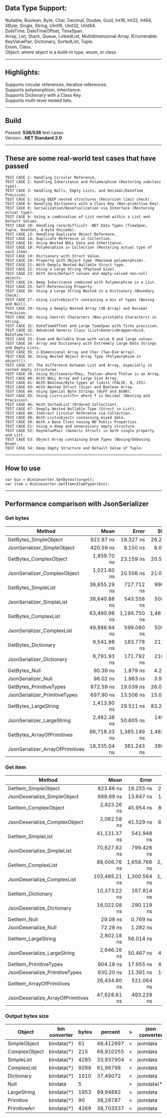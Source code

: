 ﻿## Data Type Support:

Nullable, Boolean, Byte, Char, Decimal, Double, Guid, Int16, Int32, Int64, SByte, Single, String, UInt16, UInt32, UInt64.  
DateTime, DateTimeOffset, TimeSpan.  
Array, List, Stack, Queue, LinkedList, Multidimensional Array, IEnumerable.  
KeyValuePair, Dictionary, SortedList, Tuple.  
Enum, Class.  
Object: where object is a build-in type, enum, or class.  

-----

## Highlights:

Supports circular references, iterative references.  
Supports polymorphism, inheritance.  
Supports Dictionary with a Class Key.  
Supports multi-level nested lists.  

-----

## Build

Passed: **538/538** test cases.  
Version: **.NET Standard 2.0**  

-----

## These are some real-world test cases that have passed

```
TEST CASE 1: Handling Circular Reference.
TEST CASE 2: Handling Inheritance and Polymorphism (Restoring subclass type).
TEST CASE 3: Handling Nulls, Empty Lists, and Decimal/DateTime Precision.
TEST CASE 5: Using DEEP nested structures (Recursion limit check).
TEST CASE 6: Handling Dictionary with a Class Key (Non-primitive Key).
TEST CASE 8: Serialization/Deserialization via Interface (Restoring actual type).
TEST CASE 9: Using a combination of List nested within a List and Default Values.
TEST CASE 10: Handling rare/difficult .NET Data Types (TimeSpan, Tuple, HashSet, 4-byte Unicode).
TEST CASE 13: Handling Duplicate Object Reference.
TEST CASE 14: Duplicate Reference in Collection.
TEST CASE 16: Using Nested NULL Data and Inheritance.
TEST CASE 18: Polymorphism in Collection (Restoring actual type of each item).
TEST CASE 19: Dictionary with Struct Value.
TEST CASE 20: Property with Object type (Maximum polymorphism).
TEST CASE 21: With Deeply Nested Nullable Struct type.
TEST CASE 22: Using a Large String (Payload Size).
TEST CASE 23: With Zero/Default values and empty-valued non-null objects.
TEST CASE 24: Deep Inheritance combined with Polymorphism in a List.
TEST CASE 25: Self-Referencing Property.
TEST CASE 26: Using a Large String Nested in a Dictionary (Boundary Check).
TEST CASE 27: Using List<object?> containing a mix of types (Boxing and Null).
TEST CASE 29: Using a Deeply Nested Array (3D Array) and Decimal Precision.
TEST CASE 30: Using Control Characters (Non-printable Characters) in String.
TEST CASE 31: DateTimeOffset and Large TimeSpan with Ticks precision.
TEST CASE 32: Advanced Generic Class (List<GenericWrapper<Guid, DateTime?>>).
TEST CASE 33: Enum and Nullable Enum with value 0 and large values.
TEST CASE 34: Array and Dictionary with Extremely Large Data Strings and Empty Lists.
TEST CASE 35: 2-Dimensional Array and Char (Two-Dim Array).
TEST CASE 36: Using Nested Object Array Type (Polymorphism in object[]).
TEST CASE 37: The difference between List and Array, especially in nested empty structures.
TEST CASE 39: Using Dictionary<TKey, TValue> where TValue is an Array.
TEST CASE 40: With NULL Array and Large Size Array.
TEST CASE 41: With Boolean/Byte types at limits (FALSE, 0, 255).
TEST CASE 43: With Nested Struct (Size) and Boolean Array.
TEST CASE 44: Using Special Byte Strings (0xFF and 0x00).
TEST CASE 45: Using List<List<T>> where T is Decimal (Nesting and Precision).
TEST CASE 46: With SortedList (Ordered Collection).
TEST CASE 47: Deeply Nested Nullable Type (Struct in List).
TEST CASE 48: Indirect Circular Reference via Collection.
TEST CASE 49: With List<object> containing mixed data.
TEST CASE 50: With a Base Class having NO Public Properties.
TEST CASE 51: Using a deep and unnecessary empty structure.
TEST CASE 52: KeyValuePair (Generic Struct) in both single property and List.
TEST CASE 53: Object Array containing Enum Types (Boxing/Unboxing Enum).
TEST CASE 54: Deep Empty Structure and Default Value of Tuple.
```

-----

## How to use

```
var bin = BinConverter.GetBytes(target);
var item = BinConverter.GetItem<ItemType>(bin);
```

-----

## Performance comparison with JsonSerializer

### Get bytes

| Method                           | Mean         | Error        | StdDev       | Median       | Gen0    | Gen1   | Allocated |
|--------------------------------- |-------------:|-------------:|-------------:|-------------:|--------:|-------:|----------:|
| GetBytes_SimpleObject            |    922.87 ns |    18.327 ns |    26.285 ns |    922.98 ns |  0.4063 | 0.0019 |    3400 B |
| JsonSerializer_SimpleObject      |    420.59 ns |     8.150 ns |     8.004 ns |    417.81 ns |  0.0191 |      - |     160 B |
| GetBytes_ComplexObject           |  1,959.70 ns |    23.159 ns |    20.530 ns |  1,952.94 ns |  0.6447 | 0.0038 |    5400 B |
| JsonSerializer_ComplexObject     |  1,021.60 ns |    20.506 ns |    21.059 ns |  1,019.33 ns |  0.0763 |      - |     640 B |
| GetBytes_SimpleList              | 38,655.29 ns |   727.712 ns |   996.100 ns | 38,411.80 ns |  8.8501 | 0.3052 |   74136 B |
| JsonSerializer_SimpleList        | 38,640.88 ns |   543.558 ns |   508.445 ns | 38,413.91 ns |  1.5259 |      - |   12952 B |
| GetBytes_ComplexList             | 63,460.96 ns | 1,194.750 ns | 1,467.260 ns | 63,554.36 ns | 12.9395 | 0.7324 |  108672 B |
| JsonSerializer_ComplexList       | 49,888.94 ns |   599.060 ns |   500.242 ns | 49,828.89 ns |  1.8311 |      - |   15488 B |
| GetBytes_Dictionary              |  9,541.98 ns |   183.778 ns |   211.639 ns |  9,526.38 ns |  2.3956 | 0.0305 |   20112 B |
| JsonSerializer_Dictionary        |  8,791.93 ns |   171.792 ns |   210.976 ns |  8,789.13 ns |  0.3510 |      - |    3032 B |
| GetBytes_Null                    |     90.39 ns |     1.879 ns |     4.241 ns |     88.40 ns |  0.0526 |      - |     440 B |
| JsonSerializer_Null              |     96.02 ns |     1.963 ns |     3.921 ns |     94.52 ns |  0.0038 |      - |      32 B |
| GetBytes_PrimitiveTypes          |    972.59 ns |    19.039 ns |    26.061 ns |    974.05 ns |  0.4158 |      - |    3480 B |
| JsonSerializer_PrimitiveTypes    |    697.90 ns |    13.506 ns |    15.012 ns |    696.78 ns |  0.0296 |      - |     248 B |
| GetBytes_LargeString             |  1,413.90 ns |    29.511 ns |    83.236 ns |  1,385.06 ns |  2.1820 | 0.0362 |   18272 B |
| JsonSerializer_LargeString       |  2,462.38 ns |    50.605 ns |   149.211 ns |  2,456.63 ns |  0.2022 |      - |    1712 B |
| GetBytes_ArrayOfPrimitives       | 86,718.33 ns | 1,385.149 ns | 1,482.094 ns | 86,772.27 ns | 10.6201 | 0.3662 |   88944 B |
| JsonSerializer_ArrayOfPrimitives | 18,335.04 ns |   361.243 ns |   386.525 ns | 18,261.74 ns |  1.3123 |      - |   10992 B |

### Get item

| Method                            | Mean          | Error        | StdDev       | Gen0    | Gen1   | Allocated |
|---------------------------------- |--------------:|-------------:|-------------:|--------:|-------:|----------:|
| GetItem_SimpleObject              |     823.66 ns |    16.255 ns |    25.307 ns |  0.3462 | 0.0019 |    2896 B |
| JsonDeserialize_SimpleObject      |     688.69 ns |    13.647 ns |    13.404 ns |  0.0124 |      - |     104 B |
| GetItem_ComplexObject             |   2,423.26 ns |    45.954 ns |    86.313 ns |  0.6714 | 0.0038 |    5632 B |
| JsonDeserialize_ComplexObject     |   2,082.58 ns |    41.529 ns |    62.159 ns |  0.2098 |      - |    1776 B |
| GetItem_SimpleList                |  41,131.37 ns |   541.948 ns |   452.551 ns |  8.2397 | 0.4883 |   69107 B |
| JsonDeserialize_SimpleList        |  70,627.62 ns |   799.426 ns |   708.671 ns |  1.5869 |      - |   13864 B |
| GetItem_ComplexList               |  88,006.76 ns | 1,658.766 ns | 2,270.537 ns | 15.8691 | 2.3193 |  132989 B |
| JsonDeserialize_ComplexList       | 103,485.21 ns | 1,300.564 ns | 1,086.030 ns |  7.3242 | 0.9766 |   61432 B |
| GetItem_Dictionary                |  10,373.22 ns |   167.814 ns |   218.206 ns |  2.3193 | 0.0458 |   19464 B |
| JsonDeserialize_Dictionary        |  16,022.08 ns |   290.119 ns |   345.366 ns |  0.6104 |      - |    5352 B |
| GetItem_Null                      |      29.08 ns |     0.769 ns |     2.242 ns |  0.0287 |      - |     240 B |
| JsonDeserialize_Null              |      72.28 ns |     1.282 ns |     1.199 ns |       - |      - |         - |
| GetItem_LargeString               |   2,802.18 ns |    56.014 ns |   135.280 ns |  1.6823 | 0.0191 |   14088 B |
| JsonDeserialize_LargeString       |   2,646.16 ns |    50.467 ns |    49.566 ns |  0.4997 |      - |    4208 B |
| GetItem_PrimitiveTypes            |     904.18 ns |    17.955 ns |    40.527 ns |  0.3605 | 0.0019 |    3024 B |
| JsonDeserialize_PrimitiveTypes    |     930.20 ns |    11.391 ns |    10.098 ns |  0.0257 |      - |     216 B |
| GetItem_ArrayOfPrimitives         |  26,434.80 ns |   521.064 ns |   730.459 ns |  8.4534 | 0.2747 |   70720 B |
| JsonDeserialize_ArrayOfPrimitives |  47,628.61 ns |   493.229 ns |   411.869 ns |  1.4648 |      - |   12448 B |

### Output bytes size

|Object                   |bin converter  |bytes     |  percent|   >   |json converter |bytes     |  percent
|-------------------------|---------------|----------|---------|-------|---------------|----------|---------
|SimpleObject             |bindata(*)     |61        |48,412697|   <   |jsondata       |126       |
|ComplexObject            |bindata(*)     |215       |68,910255|   <   |jsondata       |312       |
|SimpleList               |bindata(*)     |4285      |33,937904|   <   |jsondata       |12626     |
|ComplexList              |bindata(*)     |9289      | 61,96798|   <   |jsondata       |14990     |
|Dictionary               |bindata(*)     |1010      | 37,49072|   <   |jsondata       |2694      |
|Null                     |bindata        |5         |         |   >   |jsondata(*)    |4         |       80
|LargeString              |bindata(*)     |1953      | 99,94882|   <   |jsondata       |1954      |
|Primitive                |bindata(*)     |90        | 38,29787|   <   |jsondata       |235       |
|PrimitiveArr             |bindata(*)     |4269      |38,703537|   <   |jsondata       |11030     |